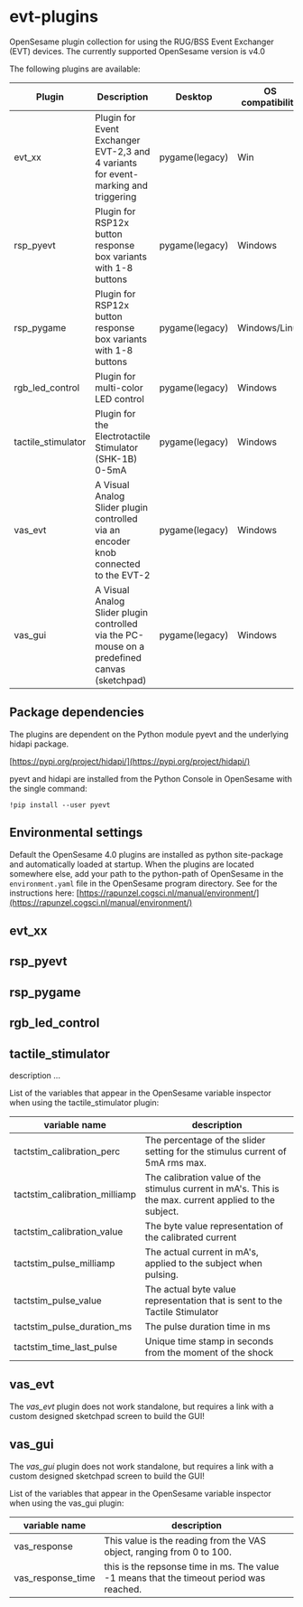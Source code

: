 # evt-plugins
OpenSesame plugin collection for using the RUG/BSS Event Exchanger (EVT) devices.
The currently supported OpenSesame version is v4.0

The following plugins are available:

Plugin | Description | Desktop | OS compatibility | Status
------ | ----------- | ------- | ---------------- | ------
evt_xx | Plugin for Event Exchanger EVT-2,3 and 4 variants for event-marking and triggering | pygame(legacy) | Win | not validated
rsp_pyevt | Plugin for RSP12x button response box variants with 1-8 buttons | pygame(legacy) | Windows | not validated
rsp_pygame | Plugin for RSP12x button response box variants with 1-8 buttons | pygame(legacy) | Windows/Linux | validated
rgb_led_control | Plugin for multi-color LED control | pygame(legacy) | Windows | not validated
tactile_stimulator | Plugin for the Electrotactile Stimulator (SHK-1B) 0-5mA | pygame(legacy) | Windows | not validated
vas_evt | A Visual Analog Slider plugin controlled via an encoder knob connected to the EVT-2 | pygame(legacy) | Windows | not validated
vas_gui | A Visual Analog Slider plugin controlled via the PC-mouse on a predefined canvas (sketchpad) | pygame(legacy) | Windows | not validated

## Package dependencies
The plugins are dependent on the Python module pyevt and the underlying hidapi package.

[https://pypi.org/project/hidapi/](https://pypi.org/project/hidapi/)

pyevt and hidapi are installed from the Python Console in OpenSesame with the single command:

`!pip install --user pyevt`

## Environmental settings
Default the OpenSesame 4.0 plugins are installed as python site-package and automatically loaded at startup.
When the plugins are located somewhere else, add your path to the python-path of OpenSesame in the `environment.yaml` file in the OpenSesame program directory. See for the instructions here: [https://rapunzel.cogsci.nl/manual/environment/](https://rapunzel.cogsci.nl/manual/environment/) 

## evt_xx

## rsp_pyevt

## rsp_pygame

## rgb_led_control

## tactile_stimulator
description ...

List of the variables that appear in the OpenSesame variable inspector when using the tactile_stimulator plugin:

variable name | description
------------- | -----------
tactstim_calibration_perc | The percentage of the slider setting for the stimulus current of 5mA rms  max.
tactstim_calibration_milliamp | The calibration value of the stimulus current in mA's. This is the max. current applied to the subject.
tactstim_calibration_value | The byte value representation of the calibrated current
tactstim_pulse_milliamp | The actual current in mA's, applied to the subject when pulsing.
tactstim_pulse_value | The actual byte value representation that is sent to the Tactile Stimulator
tactstim_pulse_duration_ms | The pulse duration time in ms
tactstim_time_last_pulse | Unique time stamp in seconds from the moment of the shock

## vas_evt
The *vas_evt* plugin does not work standalone, but requires a link with a custom designed sketchpad screen to build the GUI!

## vas_gui
The *vas_gui* plugin does not work standalone, but requires a link with a custom designed sketchpad screen to build the GUI!

List of the variables that appear in the OpenSesame variable inspector when using the vas_gui plugin:

variable name | description
------------- | -----------
vas_response | This value is the reading from the VAS object, ranging from 0 to 100.
vas_response_time | this is the repsonse time in ms. The value -1 means that the timeout period was reached.